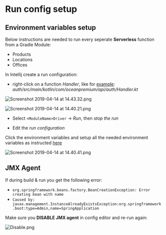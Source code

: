 # Run config setup

## Environment variables setup

Below instructions are needed to run every seperate **Serverless** function from a Gradle Module:

- Products
- Locations
- Offices

In Intellij create a run configuration:

- right-click on a function _Handler_, like for [example](https://bitbucket.org/oceanpremium/ocean-premium-api/src/571f963fdbe4566a78f2688dd1566ee912cd7680/auth/src/main/kotlin/com/oceanpremium/api/auth/Handler.kt):
_auth/src/main/kotlin/com/oceanpremium/api/auth/Handler.kt_

![Screenshot 2019-04-14 at 14.43.32.png](https://bitbucket.org/repo/qEd965M/images/3090632487-Screenshot%202019-04-14%20at%2014.43.32.png)

![Screenshot 2019-04-14 at 14.40.21.png](https://bitbucket.org/repo/qEd965M/images/1635358268-Screenshot%202019-04-14%20at%2014.40.21.png)

- Select `<ModuleName>Driver` -> _Run_, then _stop the run_


- Edit the _run configuration_

Click the environment variables and setup all the needed environment variables as instructed [here](https://bitbucket.org/oceanpremium/ocean-premium-api/wiki/Home#markdown-header-environment-variables)

![Screenshot 2019-04-14 at 14.40.41.png](https://bitbucket.org/repo/qEd965M/images/814402249-Screenshot%202019-04-14%20at%2014.40.41.png)

## JMX Agent

If during build & run you get the following error:

- `org.springframework.beans.factory.BeanCreationException: Error creating bean with name `
- `Caused by: javax.management.InstanceAlreadyExistsException:org.springframework.boot:type=Admin,name=SpringApplication`

Make sure you **DISABLE JMX agent** in config editor and re-run again:

![Disable.png](https://bitbucket.org/repo/qEd965M/images/147241789-Disable.png)